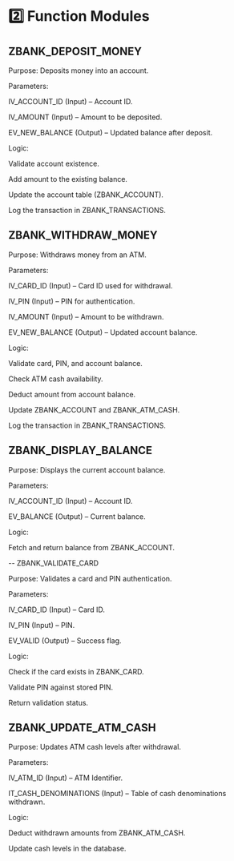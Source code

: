 # 2️⃣ Function Modules

## ZBANK_DEPOSIT_MONEY

Purpose: Deposits money into an account.

Parameters:

IV_ACCOUNT_ID (Input) – Account ID.

IV_AMOUNT (Input) – Amount to be deposited.

EV_NEW_BALANCE (Output) – Updated balance after deposit.

Logic:

Validate account existence.

Add amount to the existing balance.

Update the account table (ZBANK_ACCOUNT).

Log the transaction in ZBANK_TRANSACTIONS.

## ZBANK_WITHDRAW_MONEY

Purpose: Withdraws money from an ATM.

Parameters:

IV_CARD_ID (Input) – Card ID used for withdrawal.

IV_PIN (Input) – PIN for authentication.

IV_AMOUNT (Input) – Amount to be withdrawn.

EV_NEW_BALANCE (Output) – Updated account balance.

Logic:

Validate card, PIN, and account balance.

Check ATM cash availability.

Deduct amount from account balance.

Update ZBANK_ACCOUNT and ZBANK_ATM_CASH.

Log the transaction in ZBANK_TRANSACTIONS.

## ZBANK_DISPLAY_BALANCE

Purpose: Displays the current account balance.

Parameters:

IV_ACCOUNT_ID (Input) – Account ID.

EV_BALANCE (Output) – Current balance.

Logic:

Fetch and return balance from ZBANK_ACCOUNT.

-- ZBANK_VALIDATE_CARD

Purpose: Validates a card and PIN authentication.

Parameters:

IV_CARD_ID (Input) – Card ID.

IV_PIN (Input) – PIN.

EV_VALID (Output) – Success flag.

Logic:

Check if the card exists in ZBANK_CARD.

Validate PIN against stored PIN.

Return validation status.

## ZBANK_UPDATE_ATM_CASH

Purpose: Updates ATM cash levels after withdrawal.

Parameters:

IV_ATM_ID (Input) – ATM Identifier.

IT_CASH_DENOMINATIONS (Input) – Table of cash denominations withdrawn.

Logic:

Deduct withdrawn amounts from ZBANK_ATM_CASH.

Update cash levels in the database.
